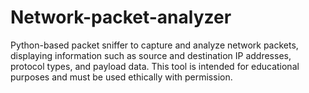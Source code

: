 # Network-packet-analyzer
Python-based packet sniffer to capture and analyze network packets, displaying information such as source and destination IP addresses, protocol types, and payload data. This tool is intended for educational purposes and must be used ethically with permission.
